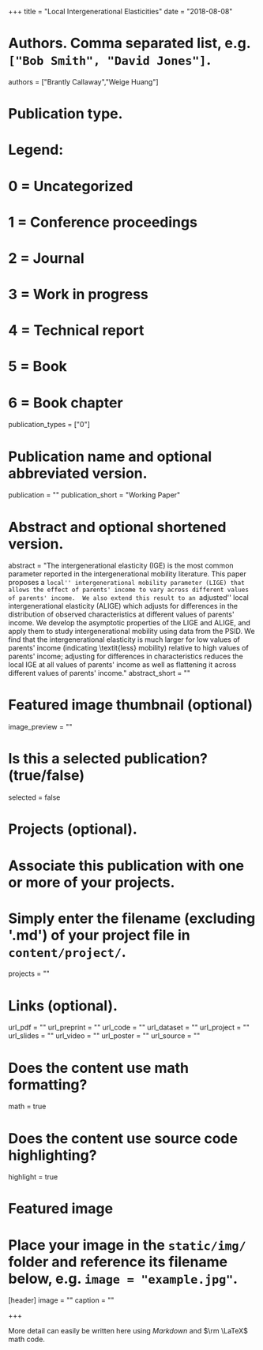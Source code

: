 +++
title = "Local Intergenerational Elasticities"
date = "2018-08-08"

# Authors. Comma separated list, e.g. `["Bob Smith", "David Jones"]`.
authors = ["Brantly Callaway","Weige Huang"]

# Publication type.
# Legend:
# 0 = Uncategorized
# 1 = Conference proceedings
# 2 = Journal
# 3 = Work in progress
# 4 = Technical report
# 5 = Book
# 6 = Book chapter
publication_types = ["0"]

# Publication name and optional abbreviated version.
publication = ""
publication_short = "Working Paper"

# Abstract and optional shortened version.
abstract = "The intergenerational elasticity (IGE) is the most common parameter reported in the intergenerational mobility literature.  This paper proposes a ``local'' intergenerational mobility parameter (LIGE) that allows the effect of parents' income to vary across different values of parents' income.  We also extend this result to an ``adjusted'' local intergenerational elasticity (ALIGE) which adjusts for differences in the distribution of observed characteristics at different values of parents' income.  We develop the asymptotic properties of the LIGE and ALIGE, and apply them to study intergenerational mobility using data from the PSID.  We find that the intergenerational elasticity is much larger for low values of parents' income (indicating \textit{less} mobility) relative to high values of parents' income; adjusting for differences in characteristics reduces the local IGE at all values of parents' income as well as flattening it across different values of parents' income."
abstract_short = ""

# Featured image thumbnail (optional)
image_preview = ""

# Is this a selected publication? (true/false)
selected = false

# Projects (optional).
#   Associate this publication with one or more of your projects.
#   Simply enter the filename (excluding '.md') of your project file in `content/project/`.
projects = ""

# Links (optional).
url_pdf = ""
url_preprint = ""
url_code = ""
url_dataset = ""
url_project = ""
url_slides = ""
url_video = ""
url_poster = ""
url_source = ""

# Does the content use math formatting?
math = true

# Does the content use source code highlighting?
highlight = true

# Featured image
# Place your image in the `static/img/` folder and reference its filename below, e.g. `image = "example.jpg"`.
[header]
image = ""
caption = ""

+++

More detail can easily be written here using *Markdown* and $\rm \LaTeX$ math code.
